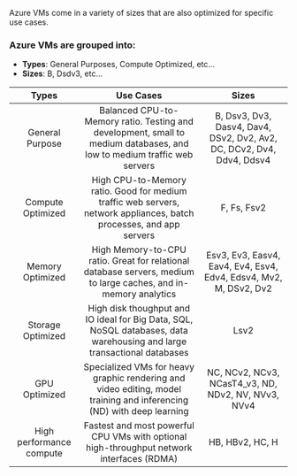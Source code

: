 Azure VMs come in a variety of sizes that are also optimized for specific use cases.

### Azure VMs are grouped into:
- **Types**: General Purposes, Compute Optimized, etc...
- **Sizes**: B, Dsdv3, etc...

| Types | Use Cases | Sizes |
|:-------:|:-------------:|:-----:|
| General Purpose |Balanced CPU-to-Memory ratio. Testing and development, small to medium databases, and low to medium traffic web servers|B, Dsv3, Dv3, Dasv4, Dav4, DSv2, Dv2, Av2, DC, DCv2, Dv4, Ddv4, Ddsv4|
| Compute Optimized | High CPU-to-Memory ratio. Good for medium traffic web servers, network appliances, batch processes, and app servers | F, Fs, Fsv2 |
| Memory Optimized | High Memory-to-CPU ratio. Great for relational database servers, medium to large caches, and in-memory analytics | Esv3, Ev3, Easv4, Eav4, Ev4, Esv4, Edv4, Edsv4, Mv2, M, DSv2, Dv2 |
|Storage Optimized | High disk thoughput and IO ideal for Big Data, SQL, NoSQL databases, data warehousing and large transactional databases| Lsv2 |
| GPU Optimized | Specialized VMs for heavy graphic rendering and video editing, model training and inferencing (ND) with deep learning | NC, NCv2, NCv3, NCasT4_v3, ND, NDv2, NV, NVv3, NVv4 |
| High performance compute | Fastest and most powerful CPU VMs with optional high-throughput network interfaces (RDMA) | HB, HBv2, HC, H |